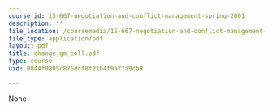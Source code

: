 ```yaml
---
course_id: 15-667-negotiation-and-conflict-management-spring-2001
description: ''
file_location: /coursemedia/15-667-negotiation-and-conflict-management-spring-2001/9844f0805c876dcf8f21b4f9a77a9cb9_change_gm_coll.pdf
file_type: application/pdf
layout: pdf
title: change_gm_coll.pdf
type: course
uid: 9844f0805c876dcf8f21b4f9a77a9cb9

---
```

None